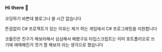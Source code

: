 ### Hi there 👋

코딩하기 바쁜데 블로그나 쓸 시간 없습니다

뜬끔없이 C# 프로젝트가 있는 이유는 제가 하는 게임에서 C# 프로그래밍을 지원합니다

코틀린은 친구가 해보라해서 심심해서 해봤구요 타입스크립트는 이미 포트폴리오로 쓰기에 애매해진거 깟거 함 해보자 라는 생각으로 했습니다
<!--
**leehojun456/leehojun456** is a ✨ _special_ ✨ repository because its `README.md` (this file) appears on your GitHub profile.

Here are some ideas to get you started:

- 🔭 I’m currently working on ...
- 🌱 I’m currently learning ...
- 👯 I’m looking to collaborate on ...
- 🤔 I’m looking for help with ...
- 💬 Ask me about ...
- 📫 How to reach me: ...
- 😄 Pronouns: ...
- ⚡ Fun fact: ...
-->
